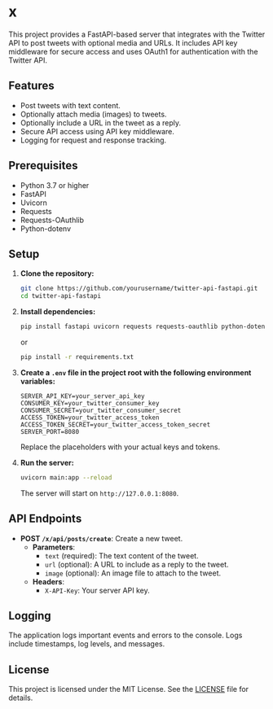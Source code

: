 # x

This project provides a FastAPI-based server that integrates with the Twitter API to post tweets with optional media and URLs. It includes API key middleware for secure access and uses OAuth1 for authentication with the Twitter API.

## Features

- Post tweets with text content.
- Optionally attach media (images) to tweets.
- Optionally include a URL in the tweet as a reply.
- Secure API access using API key middleware.
- Logging for request and response tracking.

## Prerequisites

- Python 3.7 or higher
- FastAPI
- Uvicorn
- Requests
- Requests-OAuthlib
- Python-dotenv

## Setup

1. **Clone the repository:**

   ```bash
   git clone https://github.com/yourusername/twitter-api-fastapi.git
   cd twitter-api-fastapi
   ```

2. **Install dependencies:**

   ```bash
   pip install fastapi uvicorn requests requests-oauthlib python-dotenv
   ```

   or


   ```bash
   pip install -r requirements.txt
   ```

3. **Create a `.env` file in the project root with the following environment variables:**

   ```
   SERVER_API_KEY=your_server_api_key
   CONSUMER_KEY=your_twitter_consumer_key
   CONSUMER_SECRET=your_twitter_consumer_secret
   ACCESS_TOKEN=your_twitter_access_token
   ACCESS_TOKEN_SECRET=your_twitter_access_token_secret
   SERVER_PORT=8080
   ```

   Replace the placeholders with your actual keys and tokens.

4. **Run the server:**

   ```bash
   uvicorn main:app --reload
   ```

   The server will start on `http://127.0.0.1:8080`.

## API Endpoints

- **POST `/x/api/posts/create`**: Create a new tweet.
  - **Parameters**:
    - `text` (required): The text content of the tweet.
    - `url` (optional): A URL to include as a reply to the tweet.
    - `image` (optional): An image file to attach to the tweet.
  - **Headers**:
    - `X-API-Key`: Your server API key.

## Logging

The application logs important events and errors to the console. Logs include timestamps, log levels, and messages.

## License

This project is licensed under the MIT License. See the [LICENSE](LICENSE) file for details.